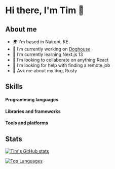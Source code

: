 # Hi there, I'm Tim 👋

## About me
- 🌍  I'm based in Nairobi, KE.
- 🔭 I’m currently working on [Doghouse](https://beta.doghouse.ke)
- 🌱 I’m currently learning Next.js 13
- 👯 I’m looking to collaborate on anything React
- 🤔 I’m looking for help with finding a remote job
- 💬 Ask me about my dog, Rusty

## Skills
#### Programming languages
#### Libraries and frameworks
#### Tools and platforms


## Stats
  [![Tim's GitHub stats](https://github-readme-stats-timonjagi.vercel.app/api?username=timonjagi&show_icons=true&theme=radical)](https://github.com/timonjagi/github-readme-stats)

  [![Top Languages](https://github-readme-stats.vercel.app/api/top-langs/?username=timonjagi&show_icons=true&theme=radical)](https://github.com/timonjagi/github-readme-stats)

